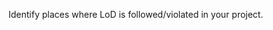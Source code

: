 <panel type="info" header="`W10.1a` Can explain the Law of Demeter :star::star::star:" expanded no-close>
  <include src="../../book/principles/lawOfDemeter/full.md" boilerplate />
  <panel header="{{glyphicon_folder_close}} Evidence" expanded>

Identify places where LoD is followed/violated in your project.

  </panel>
</panel>

<panel type="success" header="`W10.1b` Can explain SOLID principles :star::star::star::star:" expanded no-close>
  <include src="../../book/principles/solidPrinciples/full.md" boilerplate />
<!-- TODO: add evidence -->
</panel>

<panel type="success" header="`W10.1c` Can explain YAGNI principle :star::star::star::star:" expanded no-close>
  <include src="../../book/principles/yagniPrinciple/full.md" boilerplate />
<!-- TODO: add evidence -->
</panel>

<panel type="success" header="`W10.1d` Can explain DRY principle :star::star::star::star:" expanded no-close>
  <include src="../../book/principles/dryPrinciple/full.md" boilerplate />
<!-- TODO: add evidence -->
</panel>

<panel type="success" header="`W10.1e` Can explain Brooks' law :star::star::star::star:" expanded no-close>
  <include src="../../book/principles/brooksLaw/full.md" boilerplate />
<!-- TODO: add evidence -->
</panel>
